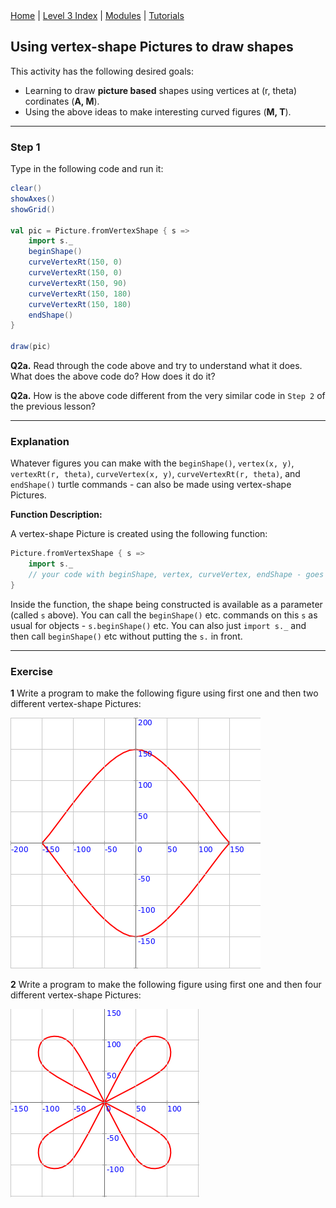 <div class="nav">
  <a href="../../index.html">Home</a> | <a href="index.html">Level 3 Index</a> | <a href="/modules/modules-index.html">Modules</a> | <a href="../../tutorials-index.html">Tutorials</a>
</div>

## Using vertex-shape Pictures to draw shapes

This activity has the following desired goals:
* Learning to draw **picture based** shapes using vertices at (r, theta) cordinates (**A, M**).
* Using the above ideas to make interesting curved figures (**M, T**).

---

### Step 1

Type in the following code and run it:

```scala
clear()
showAxes()
showGrid()

val pic = Picture.fromVertexShape { s =>
    import s._
    beginShape()
    curveVertexRt(150, 0)
    curveVertexRt(150, 0)
    curveVertexRt(150, 90)
    curveVertexRt(150, 180)
    curveVertexRt(150, 180)
    endShape()
}

draw(pic)
```

**Q2a.** Read through the code above and try to understand what it does. What does the above code do? How does it do it?

**Q2a.** How is the above code different from the very similar code in `Step 2` of the previous lesson?

---

### Explanation

Whatever figures you can make with the `beginShape()`, `vertex(x, y)`, `vertexRt(r, theta)`, `curveVertex(x, y)`, `curveVertexRt(r, theta)`, and `endShape()` turtle commands - can also be made using vertex-shape Pictures.

**Function Description:**

A vertex-shape Picture is created using the following function:

```scala
Picture.fromVertexShape { s =>
    import s._
    // your code with beginShape, vertex, curveVertex, endShape - goes here
}
```

Inside the function, the shape being constructed is available as a parameter (called `s` above). You can call the `beginShape()` etc. commands on this `s` as usual for objects - `s.beginShape()` etc. You can also just `import s._` and then call `beginShape()` etc without putting the `s.` in front.

---

### Exercise

**1** Write a program to make the following figure using first one and then two different vertex-shape Pictures:

![vertex-shapes-rt-ex1.png](vertex-shapes-rt-ex1.png)


**2** Write a program to make the following figure using first one and then four different vertex-shape Pictures:

![vertex-shapes-rt-ex2.png](vertex-shapes-rt-ex2.png)

